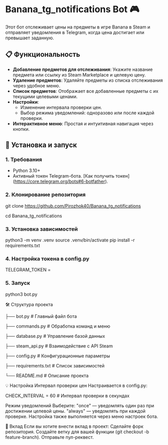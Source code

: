 # Banana_tg_notifications Bot 🎮

Этот бот отслеживает цены на предметы в игре Banana в Steam и отправляет уведомления в Telegram, когда цена достигает или превышает заданную.

## 📋 Функциональность

- **Добавление предметов для отслеживания**: Укажите название предмета или ссылку из Steam Marketplace и целевую цену.
- **Удаление предметов**: Удаляйте предметы из списка отслеживания через удобное меню.
- **Список предметов**: Отображает все добавленные предметы с их текущими целевыми ценами.
- **Настройки**: 
  - Изменение интервала проверки цен.
  - Выбор режима уведомлений: одноразово или после каждой проверки.
- **Интерактивное меню**: Простая и интуитивная навигация через кнопки.

## 🚀 Установка и запуск

### 1. Требования
- Python 3.10+
- Активный токен Telegram-бота. [Как получить токен] (https://core.telegram.org/bots#6-botfather).

### 2. Клонирование репозитория
git clone https://github.com/Pirozhok40/Banana_tg_notifications

cd Banana_tg_notifications

### 3. Установка зависимостей
python3 -m venv .venv
source .venv/bin/activate
pip install -r requirements.txt

### 4. Настройка токена в config.py
TELEGRAM_TOKEN = 

### 5. Запуск
python3 bot.py

🛠 Структура проекта

├── bot.py                 # Главный файл бота

├── commands.py            # Обработка команд и меню

├── database.py            # Управление базой данных

├── steam_api.py           # Взаимодействие с API Steam

├── config.py              # Конфигурационные параметры

├── requirements.txt       # Список зависимостей

└── README.md              # Описание проекта

💡 Настройка
Интервал проверки цен
Настраивается в config.py:

CHECK_INTERVAL = 60  # Интервал проверки в секундах

Режим уведомлений
Выберите:
"once" — уведомлять один раз при достижении целевой цены.
"always" — уведомлять при каждой проверке.
Настройка также выполняется через меню настроек бота.

🤝 Вклад
Если вы хотите внести вклад в проект:
Сделайте форк репозитория.
Создайте ветку для вашей функции (git checkout -b feature-branch).
Отправьте пул-реквест.
